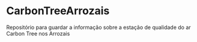 # CarbonTreeArrozais
 Repositório para guardar a informação sobre a estação de qualidade do ar Carbon Tree nos Arrozais
